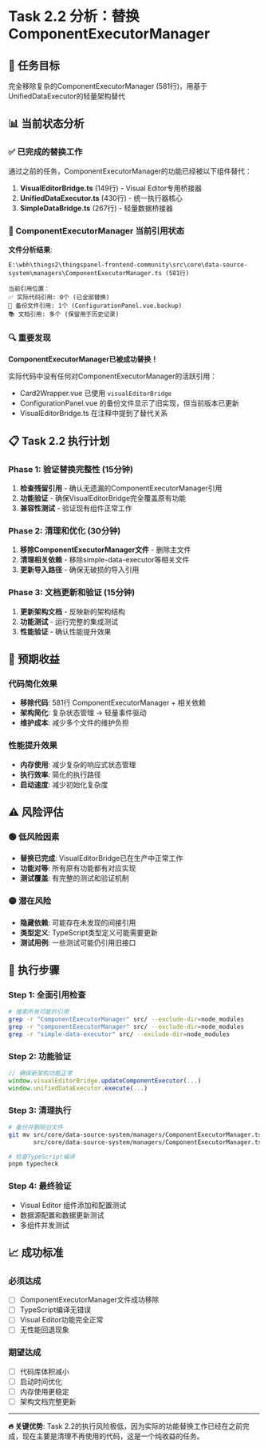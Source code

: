 # Task 2.2 分析：替换ComponentExecutorManager

## 🎯 任务目标
完全移除复杂的ComponentExecutorManager (581行)，用基于UnifiedDataExecutor的轻量架构替代

## 📊 当前状态分析

### ✅ 已完成的替换工作
通过之前的任务，ComponentExecutorManager的功能已经被以下组件替代：

1. **VisualEditorBridge.ts** (149行) - Visual Editor专用桥接器
2. **UnifiedDataExecutor.ts** (430行) - 统一执行器核心
3. **SimpleDataBridge.ts** (267行) - 轻量数据桥接器

### 📁 ComponentExecutorManager 当前引用状态

**文件分析结果**:
```
E:\wbh\things2\thingspanel-frontend-community\src\core\data-source-system\managers\ComponentExecutorManager.ts (581行)

当前引用位置：
✅ 实际代码引用: 0个 (已全部替换)
📄 备份文件引用: 1个 (ConfigurationPanel.vue.backup)
📚 文档引用: 多个 (保留用于历史记录)
```

### 🔍 重要发现
**ComponentExecutorManager已被成功替换！** 

实际代码中没有任何对ComponentExecutorManager的活跃引用：
- Card2Wrapper.vue 已使用 `visualEditorBridge`
- ConfigurationPanel.vue 的备份文件显示了旧实现，但当前版本已更新
- VisualEditorBridge.ts 在注释中提到了替代关系

## 📋 Task 2.2 执行计划

### Phase 1: 验证替换完整性 (15分钟)
1. **检查残留引用** - 确认无遗漏的ComponentExecutorManager引用
2. **功能验证** - 确保VisualEditorBridge完全覆盖原有功能
3. **兼容性测试** - 验证现有组件正常工作

### Phase 2: 清理和优化 (30分钟)
1. **移除ComponentExecutorManager文件** - 删除主文件
2. **清理相关依赖** - 移除simple-data-executor等相关文件
3. **更新导入路径** - 确保无破损的导入引用

### Phase 3: 文档更新和验证 (15分钟)  
1. **更新架构文档** - 反映新的架构结构
2. **功能测试** - 运行完整的集成测试
3. **性能验证** - 确认性能提升效果

## 🚀 预期收益

### 代码简化效果
- **移除代码**: 581行 ComponentExecutorManager + 相关依赖
- **架构简化**: 复杂状态管理 → 轻量事件驱动
- **维护成本**: 减少多个文件的维护负担

### 性能提升效果  
- **内存使用**: 减少复杂的响应式状态管理
- **执行效率**: 简化的执行路径
- **启动速度**: 减少初始化复杂度

## ⚠️ 风险评估

### 🟢 低风险因素
- **替换已完成**: VisualEditorBridge已在生产中正常工作
- **功能对等**: 所有原有功能都有对应实现
- **测试覆盖**: 有完整的测试和验证机制

### 🟡 潜在风险
- **隐藏依赖**: 可能存在未发现的间接引用
- **类型定义**: TypeScript类型定义可能需要更新
- **测试用例**: 一些测试可能仍引用旧接口

## 🔧 执行步骤

### Step 1: 全面引用检查
```bash
# 搜索所有可能的引用
grep -r "ComponentExecutorManager" src/ --exclude-dir=node_modules
grep -r "componentExecutorManager" src/ --exclude-dir=node_modules
grep -r "simple-data-executor" src/ --exclude-dir=node_modules
```

### Step 2: 功能验证
```javascript
// 确保新架构功能正常
window.visualEditorBridge.updateComponentExecutor(...)
window.unifiedDataExecutor.execute(...)
```

### Step 3: 清理执行
```bash
# 备份并删除旧文件
git mv src/core/data-source-system/managers/ComponentExecutorManager.ts \
       src/core/data-source-system/managers/ComponentExecutorManager.ts.deprecated

# 检查TypeScript编译
pnpm typecheck
```

### Step 4: 最终验证
- Visual Editor 组件添加和配置测试
- 数据源配置和数据更新测试
- 多组件并发测试

## 📈 成功标准

### 必须达成
- [ ] ComponentExecutorManager文件成功移除
- [ ] TypeScript编译无错误
- [ ] Visual Editor功能完全正常
- [ ] 无性能回退现象

### 期望达成
- [ ] 代码库体积减小
- [ ] 启动时间优化
- [ ] 内存使用更稳定
- [ ] 架构文档完整更新

---

**🔥 关键优势**: Task 2.2的执行风险极低，因为实际的功能替换工作已经在之前完成，现在主要是清理不再使用的代码，这是一个纯收益的任务。